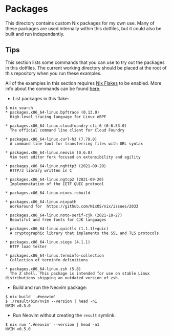 # Packages

This directory contains custom Nix packages for my own use. Many of these
packages are used internally within this dotfiles, but it could also be built
and run independantly.

## Tips

This section lists some commands that you can use to try out the packages in
this dotfiles. The current working directory should be placed at the root of
this repository when you run these examples.

All of the examples in this section requires [Nix Flakes][1] to be enabled. More
info about the commands can be found [here][2].

- List packages in this flake:

```console
$ nix search
* packages.x86_64-linux.bpftrace (0.13.0)
  High-level tracing language for Linux eBPF

* packages.x86_64-linux.cloudfoundry-cli-6 (6-6.53.0)
  The official command line client for Cloud Foundry

* packages.x86_64-linux.curl-h3 (7.79.0)
  A command line tool for transferring files with URL syntax

* packages.x86_64-linux.neovim (0.6.0)
  Vim text editor fork focused on extensibility and agility

* packages.x86_64-linux.nghttp3 (2021-09-20)
  HTTP/3 library written in C

* packages.x86_64-linux.ngtcp2 (2021-09-20)
  Implemenatation of the IETF QUIC protocol

* packages.x86_64-linux.nixos-rebuild

* packages.x86_64-linux.nixpath
  Workaround for  https://github.com/NixOS/nix/issues/2033

* packages.x86_64-linux.noto-serif-cjk (2021-10-27)
  Beautiful and free fonts for CJK languages

* packages.x86_64-linux.quictls (1.1.1l+quic)
  A cryptographic library that implements the SSL and TLS protocols

* packages.x86_64-linux.siege (4.1.1)
  HTTP load tester

* packages.x86_64-linux.terminfo-collection
  Collection of terminfo definitions

* packages.x86_64-linux.zsh (5.8)
  The Z shell. This package is intended for use on stable Linux distributions shipping an outdated version of zsh.
```

- Build and run the Neovim package:

```console
$ nix build '.#neovim'
$ ./result/bin/nvim --version | head -n1
NVIM v0.5.0
```

- Run Neovim without creating the `result` symlink:

```console
$ nix run '.#neovim' --version | head -n1
NVIM v0.5.0
```

[1]: https://nixos.wiki/wiki/Flakes
[2]: https://nixos.org/manual/nix/unstable/command-ref/experimental-commands.html
